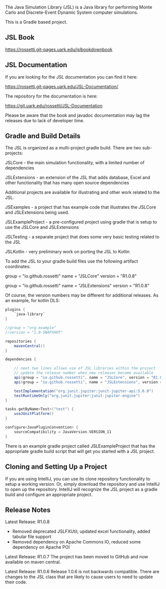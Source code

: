 The Java Simulation Library (JSL) is a Java library for performing Monte Carlo and Discrete-Event
Dynamic System computer simulations.

This is a Gradle based project.

## JSL Book

https://rossetti.git-pages.uark.edu/jslbookdownbook

## JSL Documentation

If you are looking for the JSL documentation you can find it here:

https://rossetti.git-pages.uark.edu/JSL-Documentation/

The repository for the documentation is here:

https://git.uark.edu/rossetti/JSL-Documentation

Please be aware that the book and javadoc documentation may lag the releases due to lack of developer time.

## Gradle and Build Details

The JSL is organized as a multi-project gradle build.  There are two sub-projects:

JSLCore - the main simulation functionality, with a limited number of dependencies

JSLExtensions - an extension of the JSL that adds database, Excel and other functionality that has many open source dependencies

Additional projects are available for illustrating and other work related to the JSL.

JSExamples - a project that has example code that illustrates the JSLCore and JSLExtensions being used.

JSLExampleProject - a pre-configured project using gradle that is setup to use the JSLCore and JSLExtensions

JSLTesting - a separate project that does some very basic testing related to the JSL

JSLKotlin - very preliminary work on porting the JSL to Kotlin

To add the JSL to your gradle build files use the following artifact coordinates:

group = "io.github.rossetti"
name = "JSLCore"
version = "R1.0.8"

group = "io.github.rossetti"
name = "JSLExtensions"
version = "R1.0.8"

Of course, the version numbers may be different for additional releases. As an example, for kotlin DLS:

```gradle
plugins {
    `java-library`
}

//group = "org.example"
//version = "1.0-SNAPSHOT"

repositories {
    mavenCentral()
}

dependencies {

    // next two lines allows use of JSL libraries within the project
    // update the release number when new releases become available
    api(group = "io.github.rossetti", name = "JSLCore", version = "R1.0.8")
    api(group = "io.github.rossetti", name = "JSLExtensions", version = "R1.0.8")

    testImplementation("org.junit.jupiter:junit-jupiter-api:5.6.0")
    testRuntimeOnly("org.junit.jupiter:junit-jupiter-engine")
}

tasks.getByName<Test>("test") {
    useJUnitPlatform()
}

configure<JavaPluginConvention> {
    sourceCompatibility = JavaVersion.VERSION_11
}
```

There is an example gradle project called JSLExampleProject that has the appropriate gradle build script that will get you started with a JSL project.

## Cloning and Setting Up a Project

If you are using IntelliJ, you can use its clone repository functionality to 
setup a working version. Or, simply download the repository and use IntelliJ to open up
the repository.  IntelliJ will recognize the JSL project as a gradle build and configure an appropriate project.

## Release Notes

Latest Release: R1.0.8
 - Removed deprecated JSLFXUtil, updated excel functionality, added tabular file support
 - Removed dependency on Apache Commons IO, reduced some dependency on Apache POI   

Latest Release: R1.0.7
	The project has been moved to GitHub and now available on maven central.

Latest Release: R1.0.6
	Release 1.0.6 is not backwards compatible. There are changes to the JSL class that are likely to cause users to need to update their code.